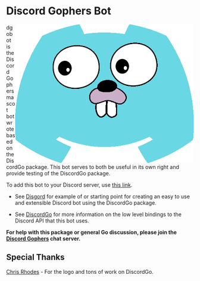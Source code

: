 # Discord Gophers Bot

<img align="right" src="https://github.com/bwmarrin/discordgo/raw/master/docs/img/discordgo.png" alt="discordgo"/>

dgobot is the Discord Gophers mascot bot wrote based on the DiscordGo package.
This bot serves to both be useful in its own right and provide testing of the
DiscordGo package.


To add this bot to your Discord server, use 
[this link](https://discordapp.com/oauth2/authorize?client_id=173113690092994561&scope=bot).

* See [Disgord](https://github.com/bwmarrin/disgord) for example of or starting 
point for creating an easy to use and extensible Discord bot using the DiscordGo 
package.

* See [DiscordGo](https://github.com/bwmarrin/discordgo) for more information on
the low level bindings to the Discord API that this bot uses.

**For help with this package or general Go discussion, please join the [Discord 
Gophers](https://discord.gg/0f1SbxBZjYq9jLBk) chat server.**

## Special Thanks

[Chris Rhodes](https://github.com/iopred) - For the logo and tons of work on DiscordGo.

